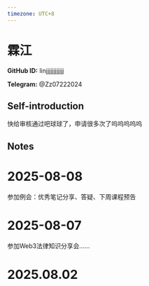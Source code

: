 ```yaml
---
timezone: UTC+8
---
```


# 霖江

**GitHub ID:** linjjjjjjjjjjjj

**Telegram:** @Zz07222024

## Self-introduction

快给审核通过吧球球了，申请很多次了呜呜呜呜呜

## Notes

<!-- Content_START -->
# 2025-08-08

参加例会：优秀笔记分享、答疑、下周课程预告

# 2025-08-07

参加Web3法律知识分享会……


# 2025.08.02


<!-- Content_END -->
